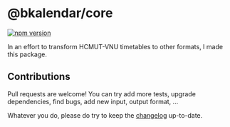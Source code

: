 # @bkalendar/core

<a href="https://npmjs.org/package/@bkalendar/core">
  <img src="https://img.shields.io/npm/v/@bkalendar/core.svg"
       alt="npm version">
</a>

In an effort to transform HCMUT-VNU timetables to other formats, I made this package.

## Contributions

Pull requests are welcome! You can try add more tests, upgrade dependencies, find bugs, add new
input, output format, ...

Whatever you do, please do try to keep the [changelog](./CHANGELOG.md) up-to-date.
